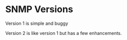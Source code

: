 # SNMP Versions

Version 1 is simple and buggy

Version 2 is like version 1 but has a few enhancements.

